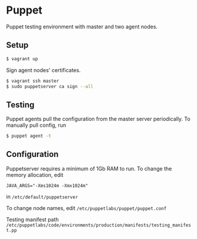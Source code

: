 # Puppet
Puppet testing environment with master and two agent nodes.

## Setup
```sh
$ vagrant up
```
Sign agent nodes' certificates.
```sh
$ vagrant ssh master
$ sudo puppetserver ca sign --all
```

## Testing
Puppet agents pull the configuration from the master server periodically. To manually pull config, run
```sh
$ puppet agent -t
```

## Configuration
Puppetserver requires a minimum of 1Gb RAM to run. To change the memory allocation, edit 
```
JAVA_ARGS="-Xms1024m -Xmx1024m"
```
in `/etc/default/puppetserver`

To change node names, edit `/etc/puppetlabs/puppet/puppet.conf`

Testing manifest path `/etc/puppetlabs/code/environments/production/manifests/testing_manifest.pp`
